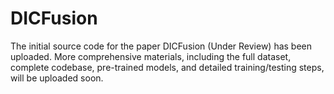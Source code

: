 # DICFusion
The initial source code for the paper DICFusion (Under Review) has been uploaded. More comprehensive materials, including the full dataset, complete codebase, pre-trained models, and detailed training/testing steps, will be uploaded soon.
